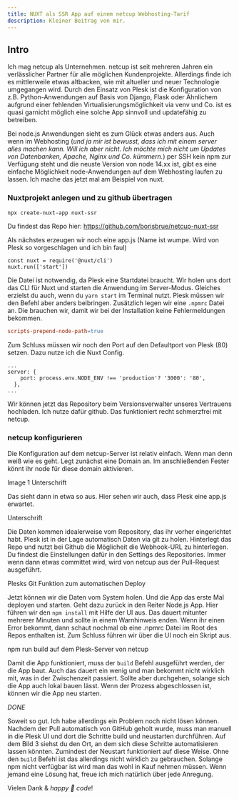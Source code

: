 ```yaml
---
title: NUXT als SSR App auf einem netcup Webhosting-Tarif
description: Kleiner Beitrag von mir.
---
```


## Intro

Ich mag netcup als Unternehmen. netcup ist seit mehreren Jahren ein verlässlicher Partner für alle möglichen Kundenprojekte. Allerdings finde ich es mittlerweile etwas altbacken, wie mit altueller und neuer Technologie umgegangen wird. Durch den Einsatz von Plesk ist die Konfiguration von z.B. Python-Anwendungen auf Basis von Django, Flask oder Ähnlichem aufgrund einer fehlenden Virtualisierungsmöglichkeit via venv und Co. ist es quasi garnicht möglich eine solche App sinnvoll und updatefähig zu betreiben.

Bei node.js Anwendungen sieht es zum Glück etwas anders aus. Auch wenn im Webhosting (*und ja mir ist bewusst, dass ich mit einem server alles machen kann. Will ich aber nicht. Ich möchte mich nicht um Updates von Datenbanken, Apache, Nginx und Co. kümmern.*) per SSH kein npm zur Verfügung steht und die neuste Version von node 14.xx ist, gibt es eine einfache Möglichkeit node-Anwendungen auf dem Webhosting laufen zu lassen. 
Ich mache das jetzt mal am Beispiel von nuxt.

### Nuxtprojekt anlegen und zu github übertragen

```bash
npx create-nuxt-app nuxt-ssr
```

Du findest das Repo hier: <https://github.com/borisbrue/netcup-nuxt-ssr>

Als nächstes erzeugen wir noch eine app.js (Name ist wumpe. Wird von Plesk so vorgeschlagen und ich bin faul)

```js{1,3-5}[app.js]
const nuxt = require('@nuxt/cli')
nuxt.run(['start'])
```

Die Datei ist notwendig, da Plesk eine Startdatei braucht. Wir holen uns dort das CLI für Nuxt und starten die Anwendung im Server-Modus. Gleiches erzielst du auch, wenn du `yarn start` im Terminal nutzt. Plesk müssen wir den Befehl aber anders beibringen. Zusätzlich legen wir eine `.npmrc` Datei an. Die brauchen wir, damit wir bei der Installation keine Fehlermeldungen bekommen.

```makefile [.npmrc]
scripts-prepend-node-path=true
```

Zum Schluss müssen wir noch den Port auf den Defaultport von Plesk (80) setzen. Dazu nutze ich die Nuxt Config.

```js{1,3-5}[nuxt.config.js]
...
server: {
    port: process.env.NODE_ENV !== 'production'? '3000': '80',
  },
...
```

Wir können jetzt das Repository beim Versionsverwalter unseres Vertrauens hochladen. Ich nutze dafür github. Das funktioniert recht schmerzfrei mit netcup.

### netcup konfigurieren
Die Konfiguration auf dem netcup-Server ist relativ einfach. Wenn man denn weiß wie es geht. Legt zunächst eine Domain an. Im anschließenden Fester könnt ihr node für diese domain aktivieren.

<nuxt-img class="image" src="/images/netcup_01.png"></nuxt-img>

Image 1 Unterschrift 

Das sieht dann in etwa so aus. Hier sehen wir auch, dass Plesk eine app.js erwartet.

<nuxt-img class="image" src="/images/netcup_02.png"></nuxt-img>

Unterschrift

Die Daten kommen idealerweise vom Repository, das ihr vorher eingerichtet habt. Plesk ist in der Lage automatisch Daten via git zu holen. Hinterlegt das Repo und nutzt bei Github die Möglicheit die Webhook-URL zu hinterlegen. Du findest die Einstellungen dafür in den Settings des Repositories. Immer wenn dann etwas committet wird, wird von netcup aus der Pull-Request ausgeführt.

<nuxt-img src="/images/netcup_git_01.png"></nuxt-img>

Plesks Git Funktion zum automatischen Deploy

Jetzt können wir die Daten vom System holen. Und die App das erste Mal deployen und starten. Geht dazu zurück in den Reiter Node.js App. Hier führen wir den `npm install` mit Hilfe der UI aus. Das dauert mitunter mehrerer Minuten und sollte in einem Warnhinweis enden. Wenn ihr einen Error bekommt, dann schaut nochmal ob eine .npmrc Datei im Root des Repos enthalten ist. Zum Schluss führen wir über die UI noch ein Skript aus.

<nuxt-img class="image" src="/images/netcup_build.png"></nuxt-img>

npm run build auf dem Plesk-Server von netcup

Damit die App funktioniert, muss der `build` Befehl ausgeführt werden, der die App baut. Auch das dauert ein wenig und man bekommt nicht wirklich mit, was in der Zwischenzeit passiert. Sollte aber durchgehen, solange sich die App auch lokal bauen lässt. Wenn der Prozess abgeschlossen ist, können wir die App neu starten.

*DONE*

Soweit so gut. Ich habe allerdings ein Problem noch nicht lösen können. Nachdem der Pull automatisch von GitHub geholt wurde, muss man manuell in die Plesk UI und dort die Schritte build und neustarten durchführen. Auf dem Bild 3 siehst du den Ort, an dem sich diese Schritte automatisieren lassen könnten. Zumindest der Neustart funktioniert auf diese Weise. Ohne den `build` Befehl ist das allerdings nicht wirklich zu gebrauchen. Solange npm nicht verfügbar ist wird man das wohl in Kauf nehmen müssen. Wenn jemand eine Lösung hat, freue ich mich natürlich über jede Anregung.

Vielen Dank & *happy 🖖 code*!

<the-author username="borisbrue" provider="github" name="Boris Brünen"></the-author> 
